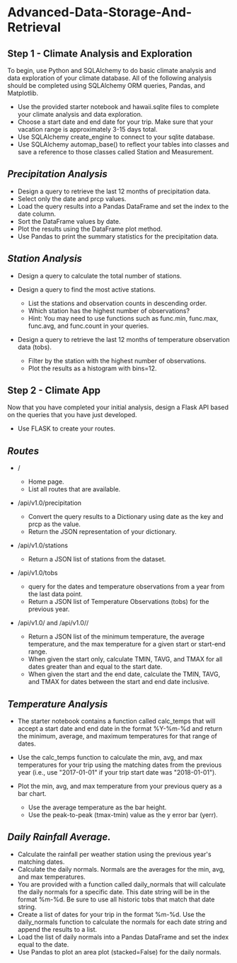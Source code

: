 # Advanced-Data-Storage-And-Retrieval
Step 1 - Climate Analysis and Exploration
---

To begin, use Python and SQLAlchemy to do basic climate analysis and data exploration of your climate database. All of the following analysis should be completed using SQLAlchemy ORM queries, Pandas, and Matplotlib.
  * Use the provided starter notebook and hawaii.sqlite files to complete your climate analysis and data exploration.
  * Choose a start date and end date for your trip. Make sure that your vacation range is approximately 3-15 days total.
  * Use SQLAlchemy create_engine to connect to your sqlite database.
  * Use SQLAlchemy automap_base() to reflect your tables into classes and save a reference to those classes called Station and Measurement.
  
*Precipitation Analysis*
---

  * Design a query to retrieve the last 12 months of precipitation data.
  * Select only the date and prcp values.
  * Load the query results into a Pandas DataFrame and set the index to the date column.
  * Sort the DataFrame values by date.
  * Plot the results using the DataFrame plot method.
  * Use Pandas to print the summary statistics for the precipitation data.
  
*Station Analysis*
---

  * Design a query to calculate the total number of stations.
  * Design a query to find the most active stations.

    * List the stations and observation counts in descending order.
    * Which station has the highest number of observations?
    * Hint: You may need to use functions such as func.min, func.max, func.avg, and func.count in your queries.


  * Design a query to retrieve the last 12 months of temperature observation data (tobs).

    * Filter by the station with the highest number of observations.
    * Plot the results as a histogram with bins=12.
    
Step 2 - Climate App
---

Now that you have completed your initial analysis, design a Flask API based on the queries that you have just developed.
  * Use FLASK to create your routes.
  
*Routes*
---

  * /
    * Home page.
    * List all routes that are available.


 * /api/v1.0/precipitation
   * Convert the query results to a Dictionary using date as the key and prcp as the value.
   * Return the JSON representation of your dictionary.


 * /api/v1.0/stations
   * Return a JSON list of stations from the dataset.


 * /api/v1.0/tobs
    * query for the dates and temperature observations from a year from the last data point.
    * Return a JSON list of Temperature Observations (tobs) for the previous year.
 
 
 * /api/v1.0/<start> and /api/v1.0/<start>/<end>
    * Return a JSON list of the minimum temperature, the average temperature, and the max temperature for a given start or start-end range.
    * When given the start only, calculate TMIN, TAVG, and TMAX for all dates greater than and equal to the start date.
    * When given the start and the end date, calculate the TMIN, TAVG, and TMAX for dates between the start and end date inclusive.

*Temperature Analysis*
---

  * The starter notebook contains a function called calc_temps that will accept a start date and end date in the format %Y-%m-%d and return the minimum, average, and maximum temperatures for that range of dates.

  * Use the calc_temps function to calculate the min, avg, and max temperatures for your trip using the matching dates from the previous year (i.e., use "2017-01-01" if your trip start date was "2018-01-01").

  * Plot the min, avg, and max temperature from your previous query as a bar chart.
     * Use the average temperature as the bar height.
     * Use the peak-to-peak (tmax-tmin) value as the y error bar (yerr).

*Daily Rainfall Average.*
--- 
  * Calculate the rainfall per weather station using the previous year's matching dates.
  * Calculate the daily normals. Normals are the averages for the min, avg, and max temperatures.
  * You are provided with a function called daily_normals that will calculate the daily normals for a specific date. This date string will be in the format %m-%d. Be sure to use all historic tobs that match that date string.
  * Create a list of dates for your trip in the format %m-%d. Use the daily_normals function to calculate the normals for each date string and append the results to a list.
  * Load the list of daily normals into a Pandas DataFrame and set the index equal to the date.
  * Use Pandas to plot an area plot (stacked=False) for the daily normals.
 
